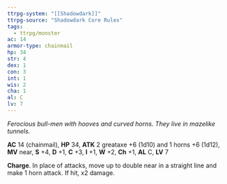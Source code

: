 ```yaml
---
ttrpg-system: "[[Shadowdark]]"
ttrpg-source: "Shadowdark Core Rules"
tags:
  - ttrpg/monster
ac: 14
armor-type: chainmail
hp: 34
str: 4
dex: 1
con: 3
int: 1
wis: 2
cha: 1
al: C
lv: 7
---
```


_Ferocious bull-men with hooves and curved horns. They live in mazelike tunnels._

**AC** 14 (chainmail), **HP** 34, **ATK** 2 greataxe +6 (1d10) and 1 horns +6 (1d12), **MV** near, **S** +4, **D** +1, **C** +3, **I** +1, **W** +2, **Ch** +1, **AL** C, **LV** 7

**Charge**. In place of attacks, move up to double near in a straight line and make 1 horn attack. If hit, x2 damage.

